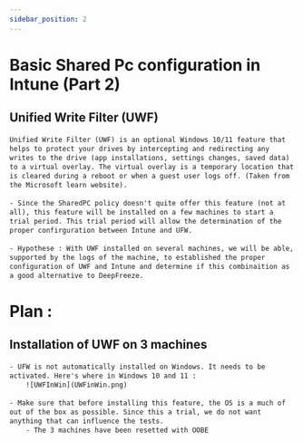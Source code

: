 ```yaml
---
sidebar_position: 2
---
```


# Basic Shared Pc configuration in Intune (Part 2)

## Unified Write Filter (UWF)

    Unified Write Filter (UWF) is an optional Windows 10/11 feature that helps to protect your drives by intercepting and redirecting any writes to the drive (app installations, settings changes, saved data) to a virtual overlay. The virtual overlay is a temporary location that is cleared during a reboot or when a guest user logs off. (Taken from the Microsoft learn website).

    - Since the SharedPC policy doesn't quite offer this feature (not at all), this feature will be installed on a few machines to start a trial period. This trial period will allow the determination of the proper confirguration between Intune and UFW. 

    - Hypothese : With UWF installed on several machines, we will be able, supported by the logs of the machine, to established the proper configuration of UWF and Intune and determine if this combinaition as a good alternative to DeepFreeze.

# Plan :

## Installation of UWF on 3 machines

    - UFW is not automatically installed on Windows. It needs to be activated. Here's where in Windows 10 and 11 :
        ![UWFInWin](UWFinWin.png)

    - Make sure that before installing this feature, the OS is a much of out of the box as possible. Since this a trial, we do not want anything that can influence the tests.
        - The 3 machines have been resetted with OOBE